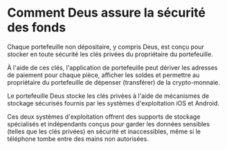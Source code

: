 # Comment Deus assure la sécurité des fonds

Chaque portefeuille non dépositaire, y compris Deus, est conçu pour stocker en toute sécurité les clés privées du propriétaire du portefeuille.

À l'aide de ces clés, l'application de portefeuille peut dériver les adresses de paiement pour chaque pièce, afficher les soldes et permettre au propriétaire du portefeuille de dépenser (transférer) de la crypto-monnaie.

Le portefeuille Deus stocke les clés privées à l'aide de mécanismes de stockage sécurisés fournis par les systèmes d'exploitation iOS et Android.

Ces deux systèmes d'exploitation offrent des supports de stockage spécialisés et indépendants conçus pour garder les données sensibles (telles que les clés privées) en sécurité et inaccessibles, même si le téléphone tombe entre des mains non autorisées.